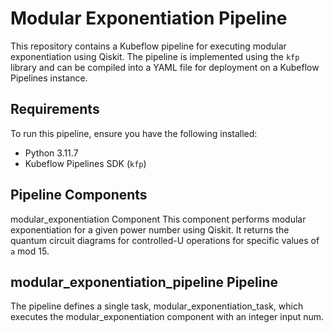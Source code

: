 # Modular Exponentiation Pipeline

This repository contains a Kubeflow pipeline for executing modular exponentiation using Qiskit. The pipeline is implemented using the `kfp` library and can be compiled into a YAML file for deployment on a Kubeflow Pipelines instance.

## Requirements

To run this pipeline, ensure you have the following installed:

- Python 3.11.7
- Kubeflow Pipelines SDK (`kfp`)

## Pipeline Components
modular_exponentiation Component
This component performs modular exponentiation for a given power number using Qiskit. It returns the quantum circuit diagrams for controlled-U operations for specific values of `a` mod 15.

## modular_exponentiation_pipeline Pipeline
The pipeline defines a single task, modular_exponentiation_task, which executes the modular_exponentiation component with an integer input num.
